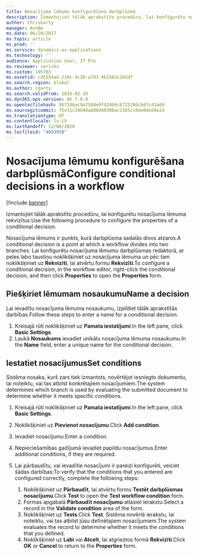 ```yaml
---
title: Nosacījuma lēmumu konfigurēšana darbplūsmā
description: Izmantojiet tālāk aprakstīto procedūru, lai konfigurētu nosacījuma lēmuma rekvizītus.
author: ChrisGarty
manager: AnnBe
ms.date: 06/20/2017
ms.topic: article
ms.prod: ''
ms.service: dynamics-ax-applications
ms.technology: ''
audience: Application User, IT Pro
ms.reviewer: sericks
ms.custom: 195703
ms.assetid: cd5554a4-210c-4c20-a7d3-4b1563c2b5df
ms.search.region: Global
ms.author: cgarty
ms.search.validFrom: 2016-02-28
ms.dyn365.ops.version: AX 7.0.0
ms.openlocfilehash: 957246ac9a758de9f420b9c672520dcb07c43a69
ms.sourcegitcommit: f5e31c34640add6d40308ac1365cc0ee60e60e24
ms.translationtype: HT
ms.contentlocale: lv-LV
ms.lasthandoff: 12/08/2020
ms.locfileid: "4693958"
---
```

# <a name="configure-conditional-decisions-in-a-workflow"></a><span data-ttu-id="ed17d-103">Nosacījuma lēmumu konfigurēšana darbplūsmā</span><span class="sxs-lookup"><span data-stu-id="ed17d-103">Configure conditional decisions in a workflow</span></span>

[!include [banner](../includes/banner.md)]

<span data-ttu-id="ed17d-104">Izmantojiet tālāk aprakstīto procedūru, lai konfigurētu nosacījuma lēmuma rekvizītus.</span><span class="sxs-lookup"><span data-stu-id="ed17d-104">Use the following procedure to configure the properties of a conditional decision.</span></span>

<span data-ttu-id="ed17d-105">Nosacījuma lēmums ir punkts, kurā darbplūsma sadalās divos atzaros.</span><span class="sxs-lookup"><span data-stu-id="ed17d-105">A conditional decision is a point at which a workflow divides into two branches.</span></span> <span data-ttu-id="ed17d-106">Lai konfigurētu nosacījuma lēmumu darbplūsmas redaktorā, ar peles labo taustiņu noklikšķiniet uz nosacījuma lēmuma un pēc tam noklikšķiniet uz **Rekvizīti**, lai atvērtu formu **Rekvizīti**.</span><span class="sxs-lookup"><span data-stu-id="ed17d-106">To configure a conditional decision, in the workflow editor, right-click the conditional decision, and then click **Properties** to open the **Properties** form.</span></span>

## <a name="name-a-decision"></a><span data-ttu-id="ed17d-107">Piešķiriet lēmumam nosaukumu</span><span class="sxs-lookup"><span data-stu-id="ed17d-107">Name a decision</span></span>

<span data-ttu-id="ed17d-108">Lai ievadītu nosacījuma lēmuma nosaukumu, izpildiet tālāk aprakstītās darbības.</span><span class="sxs-lookup"><span data-stu-id="ed17d-108">Follow these steps to enter a name for a conditional decision.</span></span>

1. <span data-ttu-id="ed17d-109">Kreisajā rūtī noklikšķiniet uz **Pamata iestatījumi**.</span><span class="sxs-lookup"><span data-stu-id="ed17d-109">In the left pane, click **Basic Settings**.</span></span>
2. <span data-ttu-id="ed17d-110">Laukā **Nosaukums** ievadiet unikālu nosacījuma lēmuma nosaukumu.</span><span class="sxs-lookup"><span data-stu-id="ed17d-110">In the **Name** field, enter a unique name for the conditional decision.</span></span>

## <a name="set-conditions"></a><span data-ttu-id="ed17d-111">Iestatiet nosacījumus</span><span class="sxs-lookup"><span data-stu-id="ed17d-111">Set conditions</span></span>

<span data-ttu-id="ed17d-112">Sistēma nosaka, kurš zars tiek izmantots, novērtējot iesniegto dokumentu, lai noteiktu, vai tas atbilst konkrētajiem nosacījumiem.</span><span class="sxs-lookup"><span data-stu-id="ed17d-112">The system determines which branch is used by evaluating the submitted document to determine whether it meets specific conditions.</span></span>

1. <span data-ttu-id="ed17d-113">Kreisajā rūtī noklikšķiniet uz **Pamata iestatījumi**.</span><span class="sxs-lookup"><span data-stu-id="ed17d-113">In the left pane, click **Basic Settings**.</span></span>
2. <span data-ttu-id="ed17d-114">Noklikšķiniet uz **Pievienot nosacījumu**.</span><span class="sxs-lookup"><span data-stu-id="ed17d-114">Click **Add condition**.</span></span>
3. <span data-ttu-id="ed17d-115">Ievadiet nosacījumu.</span><span class="sxs-lookup"><span data-stu-id="ed17d-115">Enter a condition.</span></span>
4. <span data-ttu-id="ed17d-116">Nepieciešamības gadījumā ievadiet papildu nosacījumus.</span><span class="sxs-lookup"><span data-stu-id="ed17d-116">Enter additional conditions, if they are required.</span></span>
5. <span data-ttu-id="ed17d-117">Lai pārbaudītu, vai ievadītie nosacījumi ir pareizi konfigurēti, veiciet šādas darbības:</span><span class="sxs-lookup"><span data-stu-id="ed17d-117">To verify that the conditions that you entered are configured correctly, complete the following steps:</span></span>

    1. <span data-ttu-id="ed17d-118">Noklikšķiniet uz **Pārbaudīt**, lai atvērtu formu **Testēt darbplūsmas nosacījumu**.</span><span class="sxs-lookup"><span data-stu-id="ed17d-118">Click **Test** to open the **Test workflow condition** form.</span></span>
    2. <span data-ttu-id="ed17d-119">Formas apgabalā **Pārbaudīt nosacījumu** atlasiet ierakstu.</span><span class="sxs-lookup"><span data-stu-id="ed17d-119">Select a record in the **Validate condition** area of the form.</span></span>
    3. <span data-ttu-id="ed17d-120">Noklikšķiniet uz **Tests**.</span><span class="sxs-lookup"><span data-stu-id="ed17d-120">Click **Test**.</span></span> <span data-ttu-id="ed17d-121">Sistēma novērtē ierakstu, lai noteiktu, vai tas atbilst jūsu definētajiem nosacījumiem.</span><span class="sxs-lookup"><span data-stu-id="ed17d-121">The system evaluates the record to determine whether it meets the conditions that you defined.</span></span>
    4. <span data-ttu-id="ed17d-122">Noklikšķiniet uz **Labi** vai **Atcelt**, lai atgrieztos formā **Rekvizīti**.</span><span class="sxs-lookup"><span data-stu-id="ed17d-122">Click **OK** or **Cancel** to return to the **Properties** form.</span></span>
